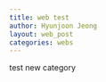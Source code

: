 ```yaml
---
title: web test
author: Hyunjoon Jeong
layout: web_post
categories: webs
---
```


test new category
